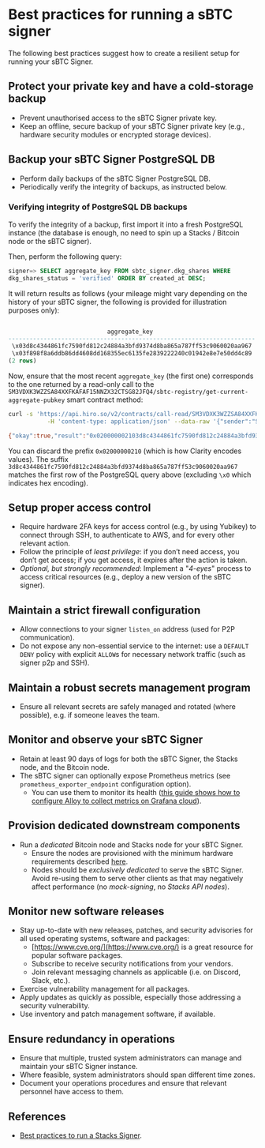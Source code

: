 # Best practices for running a sBTC signer

The following best practices suggest how to create a resilient setup for running
your sBTC Signer.

## Protect your private key and have a cold-storage backup

- Prevent unauthorised access to the sBTC Signer private key.
- Keep an offline, secure backup of your sBTC Signer private key (e.g., hardware
  security modules or encrypted storage devices).

## Backup your sBTC Signer PostgreSQL DB

- Perform daily backups of the sBTC Signer PostgreSQL DB.
- Periodically verify the integrity of backups, as instructed below.

### Verifying integrity of PostgreSQL DB backups

To verify the integrity of a backup, first import it into a fresh PostgreSQL
instance (the database is enough, no need to spin up a Stacks / Bitcoin node or
the sBTC signer).

Then, perform the following query:

```sql
signer=> SELECT aggregate_key FROM sbtc_signer.dkg_shares WHERE
dkg_shares_status = 'verified' ORDER BY created_at DESC;
```

It will return results as follows (your mileage might vary depending on the
history of your sBTC signer, the following is provided for illustration purposes
only):

```sql

                            aggregate_key
----------------------------------------------------------------------
 \x03d8c4344861fc7590fd812c24884a3bfd9374d8ba865a787ff53c9060020aa967
 \x03f898f8a6ddb86dd4608dd168355ec6135fe2839222240c01942e8e7e50dd4c89
(2 rows)
```

Now, ensure that the most recent `aggregate_key` (the first one) corresponds to
the one returned by a read-only call to the
`SM3VDXK3WZZSA84XXFKAFAF15NNZX32CTSG82JFQ4/sbtc-registry/get-current-aggregate-pubkey`
smart contract method:

```bash
curl -s 'https://api.hiro.so/v2/contracts/call-read/SM3VDXK3WZZSA84XXFKAFAF15NNZX32CTSG82JFQ4/sbtc-registry/get-current-aggregate-pubkey' \
           -H 'content-type: application/json' --data-raw '{"sender":"SM3VDXK3WZZSA84XXFKAFAF15NNZX32CTSG82JFQ4","arguments":[]}' | jq .result

{"okay":true,"result":"0x020000002103d8c4344861fc7590fd812c24884a3bfd9374d8ba865a787ff53c9060020aa967"}⏎
```

You can discard the prefix `0x02000000210` (which is how Clarity encodes
values). The suffix
`3d8c4344861fc7590fd812c24884a3bfd9374d8ba865a787ff53c9060020aa967` matches the
first row of the PostgreSQL query above (excluding `\x0` which indicates hex
encoding).

## Setup proper access control

- Require hardware 2FA keys for access control (e.g., by using Yubikey) to
  connect through SSH, to authenticate to AWS, and for every other relevant
  action.
- Follow the principle of _least privilege_: if you don’t need access, you don’t
  get access; if you get access, it expires after the action is taken.
- _Optional, but strongly recommended_: Implement a "_4-eyes_" process to access
  critical resources (e.g., deploy a new version of the sBTC signer).

## Maintain a strict firewall configuration

- Allow connections to your signer `listen_on` address (used for P2P
  communication).
- Do not expose any non-essential service to the internet: use a `DEFAULT DENY` policy with explicit `ALLOW`s for necessary network traffic (such as signer p2p and SSH).

## Maintain a robust secrets management program

- Ensure all relevant secrets are safely managed and rotated (where possible),
  e.g. if someone leaves the team.

## Monitor and observe your sBTC Signer

- Retain at least 90 days of logs for both the sBTC Signer, the Stacks node, and
  the Bitcoin node.
- The sBTC signer can optionally expose Prometheus metrics (see
  `prometheus_exporter_endpoint` configuration option).
  - You can use them to monitor its health ([this guide shows how to configure
    Alloy to collect metrics on Grafana
    cloud](../running-a-signer/how-to-monitor-signer.md)).

## Provision dedicated downstream components

- Run a _dedicated_ Bitcoin node and Stacks node for your sBTC Signer.
  - Ensure the nodes are provisioned with the minimum hardware requirements
    described [here][0].
  - Nodes should be _exclusively dedicated_ to serve the sBTC Signer. Avoid
    re-using them to serve other clients as that may negatively affect
    performance (no _mock-signing_, no _Stacks API nodes_).

## Monitor new software releases

- Stay up-to-date with new releases, patches, and security advisories for all
  used operating systems, software and packages:
  - [https://www.cve.org/](https://www.cve.org/) is a great resource for popular
    software packages.
  - Subscribe to receive security notifications from your vendors.
  - Join relevant messaging channels as applicable (i.e. on Discord, Slack,
    etc.).
- Exercise vulnerability management for all packages.
- Apply updates as quickly as possible, especially those addressing a security
  vulnerability.
- Use inventory and patch management software, if available.

## Ensure redundancy in operations

- Ensure that multiple, trusted system administrators can manage and maintain
  your sBTC Signer instance.
- Where feasible, system administrators should span different time zones.
- Document your operations procedures and ensure that relevant personnel have
  access to them.

## References

[0]: https://docs.stacks.co/guides-and-tutorials/running-a-signer#minimum-system-requirements

- [Best practices to run a Stacks Signer](../running-a-signer/best-practices-to-run-a-signer.md).
